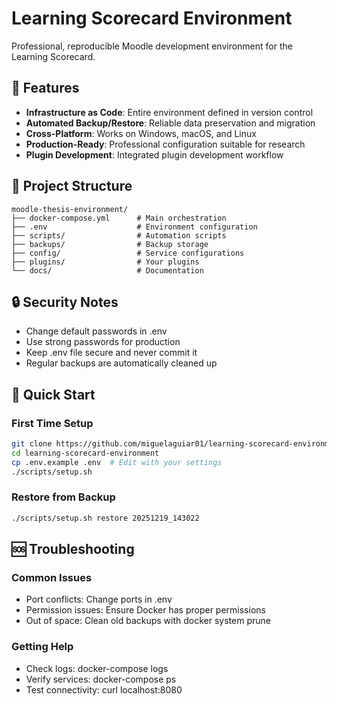 # Learning Scorecard Environment

Professional, reproducible Moodle development environment for the Learning Scorecard.

## 🎯 Features

- **Infrastructure as Code**: Entire environment defined in version control
- **Automated Backup/Restore**: Reliable data preservation and migration
- **Cross-Platform**: Works on Windows, macOS, and Linux
- **Production-Ready**: Professional configuration suitable for research
- **Plugin Development**: Integrated plugin development workflow

## 📁 Project Structure

```
moodle-thesis-environment/
├── docker-compose.yml      # Main orchestration
├── .env                    # Environment configuration
├── scripts/                # Automation scripts
├── backups/                # Backup storage
├── config/                 # Service configurations
├── plugins/                # Your plugins
└── docs/                   # Documentation
```

## 🔒 Security Notes

- Change default passwords in .env
- Use strong passwords for production
- Keep .env file secure and never commit it
- Regular backups are automatically cleaned up

## 🚀 Quick Start

### First Time Setup

```bash
git clone https://github.com/miguelaguiar01/learning-scorecard-environment.git
cd learning-scorecard-environment
cp .env.example .env  # Edit with your settings
./scripts/setup.sh
```

### Restore from Backup

```bash
./scripts/setup.sh restore 20251219_143022
```

## 🆘 Troubleshooting

### Common Issues

- Port conflicts: Change ports in .env
- Permission issues: Ensure Docker has proper permissions
- Out of space: Clean old backups with docker system prune

### Getting Help

- Check logs: docker-compose logs
- Verify services: docker-compose ps
- Test connectivity: curl localhost:8080
